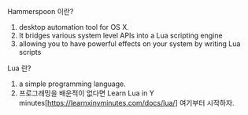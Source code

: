 


Hammerspoon 이란?

1. desktop automation tool for OS X.
2. It bridges various system level APIs into a Lua scripting engine
3. allowing you to have powerful effects on your system by writing Lua scripts

Lua 란?
1. a simple programming language.
2. 프로그래밍을 배운적이 없다면  Learn Lua in Y minutes[https://learnxinyminutes.com/docs/lua/] 여기부터 시작하자.
